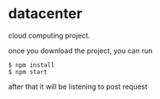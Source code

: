 # datacenter
cloud computing project.

once you download the project, you can run 
```
$ npm install
$ npm start
```
after that it will be listening to post request
